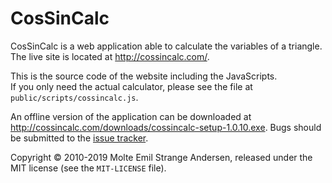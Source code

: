 CosSinCalc
==========

CosSinCalc is a web application able to calculate the variables of a triangle.  
The live site is located at <http://cossincalc.com/>.

This is the source code of the website including the JavaScripts.  
If you only need the actual calculator, please see the file at `public/scripts/cossincalc.js`.

An offline version of the application can be downloaded at <http://cossincalc.com/downloads/cossincalc-setup-1.0.10.exe>.
Bugs should be submitted to the [issue tracker](http://github.com/molte/CosSinCalc/issues).

Copyright &copy; 2010-2019 Molte Emil Strange Andersen, released under the MIT license (see the `MIT-LICENSE` file).
